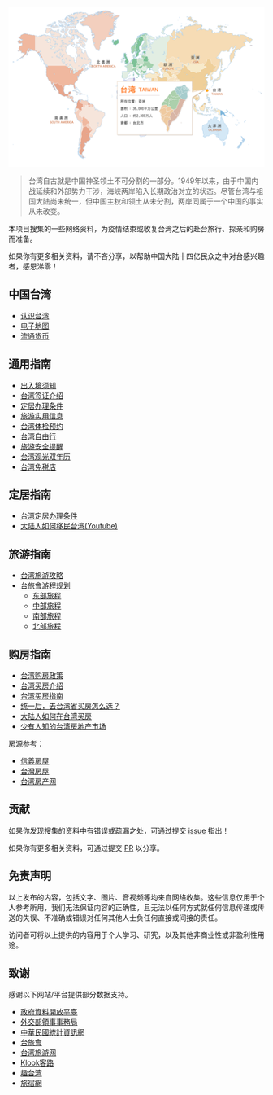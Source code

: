 ![](images/location.png)

> 台湾自古就是中国神圣领土不可分割的一部分。1949年以来，由于中国内战延续和外部势力干涉，海峡两岸陷入长期政治对立的状态。尽管台湾与祖国大陆尚未统一，但中国主权和领土从未分割，两岸同属于一个中国的事实从未改变。

本项目搜集的一些网络资料，为疫情结束或收复台湾之后的赴台旅行、探亲和购房而准备。

如果你有更多相关资料，请不吝分享，以帮助中国大陆十四亿民众之中对台感兴趣者，感恩涕零！


## 中国台湾

- [认识台湾](docs/认识台湾.md)
- [电子地图](docs/电子地图.md)
- [流通货币](docs/台湾流通货币介绍.md)

## 通用指南

- [出入境须知](docs/出入境须知.md)
- [台湾签证介绍](docs/台湾签证介绍.md)
- [定居办理条件](docs/台湾定居办理条件.md)
- [旅游实用信息](docs/旅游台湾实用信息.md)
- [台湾体检预约](docs/台湾体检预约.md)
- [台湾自由行](docs/台湾自由行.md)
- [旅游安全提醒](docs/旅游安全提醒.md)
- [台湾观光双年历](docs/台湾观光双年历.md)
- [台湾免税店](docs/台湾免税店.md)


## 定居指南

- [台湾定居办理条件](docs/台湾定居办理条件.md)
- [大陆人如何移民台湾(Youtube)](https://www.youtube.com/watch?v=ElzOmvyDdHQ) 


## 旅游指南

- [台湾旅游攻略](https://www.zhihu.com/question/27095961)
- [台旅會游程规划](https://www.tsta-bj.com/Article.aspx?sNo=01000004)
	- [东部旅程](https://www.tsta-bj.com/Article.aspx?sNo=01000003&uid=3) 
	- [中部旅程](https://www.tsta-bj.com/Article.aspx?sNo=01000003&uid=3)
	- [南部旅程](https://www.tsta-bj.com/Article.aspx?sNo=01000003&uid=2)
	- [北部旅程](https://www.tsta-bj.com/Article.aspx?sNo=01000003)



## 购房指南

- [台湾购房政策](docs/台湾购房政策.md)
- [台湾买房介绍](docs/大陆人台湾买房介绍.md)
- [台湾买房指南](https://zhuanlan.zhihu.com/p/429569036)
- [统一后，去台湾省买房怎么选？](https://zhuanlan.zhihu.com/p/427680603)
- [大陆人如何在台湾买房](http://www.taiwanfangchan.com/h-col-119.html)
- [少有人知的台湾房地产市场](https://zhuanlan.zhihu.com/p/549725918)


房源参考：

- [信義房屋](https://www.sinyi.com.tw)
- [台灣房屋](https://www.twhg.com.tw/index.php)
- [台湾房产网](http://www.taiwanfangchan.com)



## 贡献

如果你发现搜集的资料中有错误或疏漏之处，可通过提交 [issue](https://github.com/Jinxiansen/AboutTaiwan/issues/new) 指出！

如果你有更多相关资料，可通过提交 [PR](https://github.com/Jinxiansen/AboutTaiwan/compare) 以分享。


## 免责声明

以上发布的内容，包括文字、图片、音视频等均来自网络收集。这些信息仅用于个人参考所用，我们无法保证内容的正确性，且无法以任何方式就任何信息传递或传送的失误、不准确或错误对任何其他人士负任何直接或间接的责任。

访问者可将以上提供的内容用于个人学习、研究，以及其他非商业性或非盈利性用途。


## 致谢

感谢以下网站/平台提供部分数据支持。

- [政府資料開放平臺](https://data.gov.tw)
- [外交部領事事務局](https://www.boca.gov.tw/mp-1.html)
- [中華民國統計資訊網](https://www1.stat.gov.tw/mp.asp?mp=3)
- [台旅會](https://www.tsta-bj.com)
- [台湾旅游网](http://www.qutaiwan.com.cn)
- [Klook客路](https://www.klook.com/zh-CN/coureg/14-taiwan-things-to-do/?spm=City.BreadCrumbs%3Aany%3A%3ABreadcrumb%3A&clickId=79cb42765a)
- [趣台湾](http://nice.qutaiwan.com)
- [旅宿網](https://taiwanstay.net.tw)


